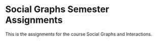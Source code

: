 # Social Graphs Semester Assignments

This is the assignments for the course Social Graphs and Interactions.
